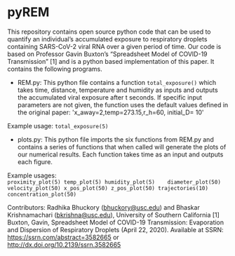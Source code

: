 # pyREM

This repository contains open source python code that can be used to quantify an individual’s accumulated exposure to respiratory droplets containing SARS-CoV-2 viral RNA over a given period of time. Our code is based on Professor Gavin Buxton’s “Spreadsheet Model of COVID-19 Transmission” [1] and is a python based implementation of this paper. It contains the following programs.
 
- REM.py: This python file contains a function `total_exposure()` which takes time, distance, temperature and humidity as inputs and outputs the accumulated viral exposure after t seconds. If specific input parameters are not given, the function uses the default values defined in the original paper: 
'x_away=2,temp=273.15,r_h=60, initial_D= 10'

Example usage: `total_exposure(5)`

- plots.py: This python file imports the six functions from REM.py and contains a series of functions that when called will generate the plots of our numerical results. Each function takes time as an input and outputs each figure. 

Example usages:  
`proximity_plot(5)
temp_plot(5)
humidity_plot(5)   
diameter_plot(50)
velocity_plot(50)
x_pos_plot(50)
z_pos_plot(50)
trajectories(10)
concentration_plot(50)`
 
Contributors: Radhika Bhuckory (bhuckory@usc.edu) and Bhaskar Krishnamachari (bkrishna@usc.edu), University of Southern California
[1] Buxton, Gavin, Spreadsheet Model of COVID-19 Transmission: Evaporation and Dispersion of Respiratory Droplets (April 22, 2020). Available at SSRN: https://ssrn.com/abstract=3582665 or http://dx.doi.org/10.2139/ssrn.3582665

